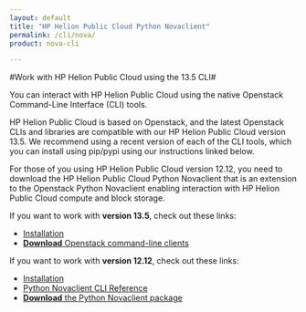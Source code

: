 ```yaml
---
layout: default
title: "HP Helion Public Cloud Python Novaclient"
permalink: /cli/nova/
product: nova-cli

---
```

<!--PUBLISHED-->
#Work with HP Helion Public Cloud using the 13.5 CLI#

You can interact with HP Helion Public Cloud using the native Openstack Command-Line Interface (CLI) tools.
 
HP Helion Public Cloud is based on Openstack, and the latest Openstack CLIs and libraries are compatible with our HP Helion Public Cloud version 13.5. We recommend using a recent version of each of the CLI tools, which you can install using pip/pypi using our instructions linked below.
 
For those of you using HP Helion Public Cloud version 12.12, you need to download the HP Helion Public Cloud Python Novaclient that is an extension to the Openstack Python Novaclient enabling interaction with HP Helion Public Cloud compute and block storage. 
 
If you want to work with **version 13.5**, check out these links:
 
* [Installation](https://community.hpcloud.com/article/cloud-135-cli-installation-instructions)
* [**Download** Openstack command-line clients](http://docs.openstack.org/user-guide/content/install_clients.html)

If you want to work with **version 12.12**, check out these links:

* [Installation](/cli/nova/install)
* [Python Novaclient CLI Reference](/cli/nova/reference)
* [**Download** the Python Novaclient package](/file/python-novaclient_2.6.8-17.tar.gz)

